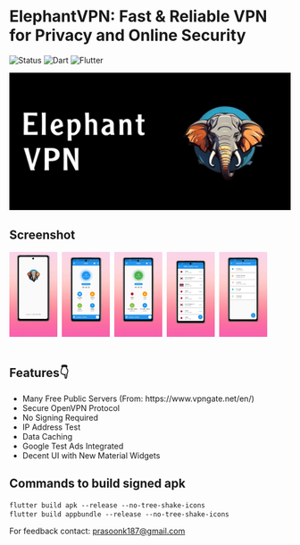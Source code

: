 # ElephantVPN: Fast & Reliable VPN for Privacy and Online Security
![Status](https://img.shields.io/badge/Status-Active-brightgreen)
![Dart](https://img.shields.io/badge/dart-100%25-brightgreen)
![Flutter](https://img.shields.io/badge/Flutter-Cross%20Platform-blue)

<img src="images/banner-playstore.jpeg">

## Screenshot
<kbd>
<img src="images/screenshots/1.jpg" width=17% height=30%/>
<img src="images/screenshots/2.jpg" width=17% height=30%/>
<img src="images/screenshots/3.jpg" width=17% height=30%/>
<img src="images/screenshots/4.jpg" width=17% height=30%/>
<img src="images/screenshots/5.jpg" width=17% height=30%/>
</kbd>
<br>
<br>
  
## Features👇
<ul>
<li>Many Free Public Servers (From: https://www.vpngate.net/en/)
<li>Secure OpenVPN Protocol
<li>No Signing Required
<li>IP Address Test
<li>Data Caching
<li>Google Test Ads Integrated
<li>Decent UI with New Material Widgets
</ul>

## Commands to build signed apk
```
flutter build apk --release --no-tree-shake-icons
flutter build appbundle --release --no-tree-shake-icons
```



For feedback contact: prasoonk187@gmail.com
